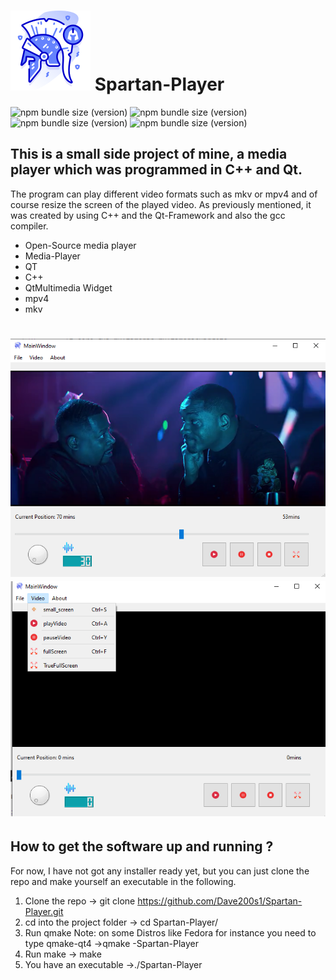 # ![Alt text](128_helmet.png "Optional title") Spartan-Player 

![npm bundle size (version)](https://img.shields.io/badge/version-0.0.1-green) ![npm bundle size (version)](https://img.shields.io/badge/qt-v6.2.4-green) ![npm bundle size (version)](https://img.shields.io/badge/language-c%2B%2B17-green) ![npm bundle size (version)](https://img.shields.io/badge/compiler-gcc-blue) 

## This is a small side project of mine, a media player which was programmed in C++ and Qt.

The program can play different video formats such as mkv or mpv4 and of course resize the screen of the played video. As previously mentioned, it was created by using C++ and the Qt-Framework and also the gcc compiler. 

* Open-Source media player
* Media-Player
* QT
* C++
* QtMultimedia Widget
* mpv4
* mkv

# ![Alt text](SpartanPlayerShowCaseTwo.png "Optional title")  ![Alt text](SpartanPlayerShowCaseOne.png "Optional title")

## How to get the software up and running ?

For now, I have not got any installer ready yet, but you can just clone the repo and make yourself an executable in the following.

1. Clone the repo 
-> git clone https://github.com/Dave200s1/Spartan-Player.git
2. cd into the project folder
-> cd Spartan-Player/
3. Run qmake Note: on some Distros like Fedora for instance you need to type qmake-qt4
->qmake -Spartan-Player
4. Run make
-> make
5. You have an executable
->./Spartan-Player

